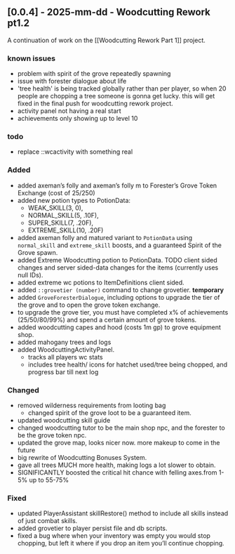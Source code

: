 ## [0.0.4] - 2025-mm-dd - Woodcutting Rework pt1.2

A continuation of work on the [[Woodcutting Rework Part 1]] project.  

### known issues
- problem with spirit of the grove repeatedly spawning
- issue with forester dialogue about life
- 'tree health' is being tracked globally rather than per player, so when 20 people are chopping a tree someone is gonna get lucky. this will get fixed in the final push for woodcutting rework project. 
- activity panel not having a real start
- achievements only showing up to level 10
### todo
- replace ::wcactivity with something real
### Added  
* added axeman’s folly and axeman’s folly m to Forester’s Grove Token Exchange (cost of 25/250) 
* added new potion types to PotionData:  
  * WEAK_SKILL(3, 0),  
  * NORMAL_SKILL(5, .10F),  
  * SUPER_SKILL(7, .20F),  
  * EXTREME_SKILL(10, .20F)  
* added axeman folly and matured variant to `PotionData` using `normal_skill` and `extreme_skill` boosts, and a guaranteed Spirit of the Grove spawn.  
* added Extreme Woodcutting potion to PotionData. TODO client sided changes and server sided-data changes for the items (currently uses null IDs).  
* added extreme wc potions to ItemDefinitions client sided.  
* added `::grovetier (number)` command to change grovetier.  **temporary**
* added `GroveForesterDialogue`, including options to upgrade the tier of the grove and to open the grove token exchange.  
* to upgrade the grove tier, you must have completed x% of achievements (25/50/80/99%) and spend a certain amount of grove tokens.  
* added woodcutting capes and hood (costs 1m gp) to grove equipment shop.  
* added mahogany trees and logs
* added WoodcuttingActivityPanel.
	* tracks all players wc stats
	* includes tree health/ icons for hatchet used/tree being chopped, and progress bar till next log
  
### Changed  
* removed wilderness requirements from looting bag  
  * changed spirit of the grove loot to be a guaranteed item.  
* updated woodcutting skill guide  
* changed woodcutting tutor to be the main shop npc, and the forester to be the grove token npc.  
* updated the grove map, looks nicer now. more makeup to come in the future  
* big rewrite of Woodcutting Bonuses System.  
* gave all trees MUCH more health, making logs a lot slower to obtain.  
* SIGNIFICANTLY boosted the critical hit chance with felling axes.from 1-5% up to 55-75%  
### Fixed  
* updated PlayerAssistant skillRestore() method to include all skills instead of just combat skills.  
* added grovetier to player persist file and db scripts.  
* fixed a bug where when your inventory was empty you would stop chopping, but left it where if you drop an item you’ll continue chopping.  
